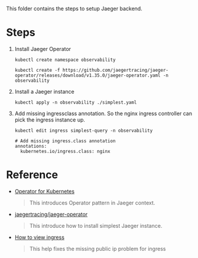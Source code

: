 This folder contains the steps to setup Jaeger backend.


# Steps

1. Install Jaeger Operator

    ``` shell
    kubectl create namespace observability 

    kubectl create -f https://github.com/jaegertracing/jaeger-operator/releases/download/v1.35.0/jaeger-operator.yaml -n observability 

    ```

2. Install a Jaeger instance

    ``` shell
    kubectl apply -n observability ./simplest.yaml
    ```

3. Add missing ingressclass annotation. So the nginx ingress controller can pick the ingress instance up.

    ``` shell
    kubectl edit ingress simplest-query -n observability
    ```

    ``` shell
    # Add missing ingress.class annotation
    annotations:
      kubernetes.io/ingress.class: nginx
    ```

# Reference

- [Operator for Kubernetes](https://www.jaegertracing.io/docs/1.35/operator/)

  > This introduces Operator pattern in Jaeger context.

- [jaegertracing/jaeger-operator](https://github.com/jaegertracing/jaeger-operator)
  
  > This introduce how to install simplest Jaeger instance.

- [How to view ingress](https://github.com/jaegertracing/jaeger-operator/issues/1135)

  > This help fixes the missing public ip problem for ingress
